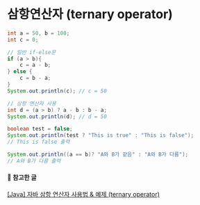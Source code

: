 
# 삼항연산자 (ternary operator)

```java
int a = 50, b = 100;
int c = 0;

// 일반 if-else문
if (a > b){
    c = a - b;
} else {
    c = b - a;
}
System.out.println(c); // c = 50

// 삼항 연산자 사용
int d = (a > b) ? a - b : b - a;
System.out.println(d); // d = 50

boolean test = false;
System.out.println(test ? "This is true" : "This is false");
// This is false 출력

System.out.println((a == b)? "A와 B가 같음" : "A와 B가 다름");
// A와 B가 다름 출력
```

#### 🔎 참고한 글
[[Java] 자바 삼항 연산자 사용법 & 예제 (ternary operator)](https://velog.io/@kai6666/Java-%EC%9E%90%EB%B0%94-%EC%82%BC%ED%95%AD-%EC%97%B0%EC%82%B0%EC%9E%90-%EC%82%AC%EC%9A%A9%EB%B2%95-%EC%98%88%EC%A0%9C-ternary-operator)